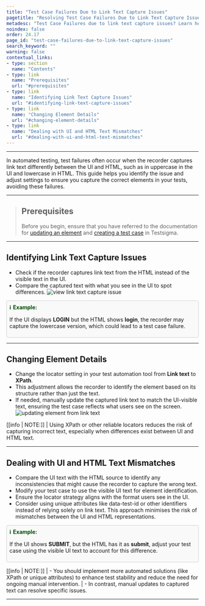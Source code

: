 ```yaml
---
title: "Test Case Failures Due to Link Text Capture Issues"
pagetitle: "Resolving Test Case Failures Due to Link Text Capture Issues"
metadesc: "Test Case Failures due to link text capture issues? Learn how to fix mismatches between UI and HTML text in automated tests to avoid errors."
noindex: false
order: 24.17
page_id: "test-case-failures-due-to-link-text-capture-issues"
search_keyword: ""
warning: false
contextual_links:
- type: section
  name: "Contents"
- type: link
  name: "Prerequisites"
  url: "#prerequisites"
- type: link
  name: "Identifying Link Text Capture Issues"
  url: "#identifying-link-text-capture-issues"
- type: link
  name: "Changing Element Details"
  url: "#changing-element-details"
- type: link
  name: "Dealing with UI and HTML Text Mismatches"
  url: "#dealing-with-ui-and-html-text-mismatches"
---
```


---

In automated testing, test failures often occur when the recorder captures link text differently between the UI and HTML, such as in uppercase in the UI and lowercase in HTML. This guide helps you identify the issue and adjust settings to ensure you capture the correct elements in your tests, avoiding these failures.

---

> ## **Prerequisites**
> 
> Before you begin, ensure that you have referred to the documentation for [updating an element](https://testsigma.com/docs/elements/web-apps/create-manually/) and [creating a test case](https://testsigma.com/docs/test-cases/manage/add-edit-delete/) in Testsigma.


---

## **Identifying Link Text Capture Issues**

- Check if the recorder captures link text from the HTML instead of the visible text in the UI.
- Compare the captured text with what you see in the UI to spot differences. ![view link text capture issue](https://s3.amazonaws.com/static-docs.testsigma.com/new_images/projects/applications/login_link_text_element.png)

<style>
  .example-container {
    border: 1px solid #ccc;
    border-radius: 4px;
    padding: 0.5em;
    margin: 0.5em 0;
    background-color: #f9f9f9;
  }
  .example-title {
    color: #004d00;
    font-weight: bold;
    display: flex;
    align-items: center;
  }
  .example-title span {
    margin-right: 5px;
  }
  .example-list {
    list-style: none;
    padding: 0;
  }
  .example-list li {
    margin-bottom: 0.5em;
  }
</style>

<div class="example-container">
  <div class="example-title">
    <span>ℹ️</span>Example:
  </div>
  <ul class="example-list">
      <p>If the UI displays <strong>LOGIN</strong> but the HTML shows <strong>login</strong>, the recorder may capture the lowercase version, which could lead to a test case failure.</p>
    </ol>
  </ul>
</div>

---

## **Changing Element Details**

- Change the locator setting in your test automation tool from **Link text** to **XPath**.
- This adjustment allows the recorder to identify the element based on its structure rather than just the text.
- If needed, manually update the captured link text to match the UI-visible text, ensuring the test case reflects what users see on the screen. ![updating element from link text](https://s3.amazonaws.com/static-docs.testsigma.com/new_images/projects/applications/changing_element_details_from_linktext.gif)

[[info | NOTE:]]
| Using XPath or other reliable locators reduces the risk of capturing incorrect text, especially when differences exist between UI and HTML text.

---

## **Dealing with UI and HTML Text Mismatches**

- Compare the UI text with the HTML source to identify any inconsistencies that might cause the recorder to capture the wrong text.
- Modify your test case to use the visible UI text for element identification.
- Ensure the locator strategy aligns with the format users see in the UI.
- Consider using unique attributes like data-test-id or other identifiers instead of relying solely on link text. This approach minimises the risk of mismatches between the UI and HTML representations.

<style>
  .example-container {
    border: 1px solid #ccc;
    border-radius: 4px;
    padding: 0.5em;
    margin: 0.5em 0;
    background-color: #f9f9f9;
  }
  .example-title {
    color: #004d00;
    font-weight: bold;
    display: flex;
    align-items: center;
  }
  .example-title span {
    margin-right: 5px;
  }
  .example-list {
    list-style: none;
    padding: 0;
  }
  .example-list li {
    margin-bottom: 0.5em;
  }
</style>

<div class="example-container">
  <div class="example-title">
    <span>ℹ️</span>Example:
  </div>
  <ul class="example-list">
      <p>If the UI shows <strong>SUBMIT</strong>, but the HTML has it as <strong>submit</strong>, adjust your test case using the visible UI text to account for this difference.</p>
    </ol>
  </ul>
</div>

[[info | NOTE:]]
| - You should implement more automated solutions (like XPath or unique attributes) to enhance test stability and reduce the need for ongoing manual intervention. 
| - In contrast, manual updates to captured text can resolve specific issues.

---


